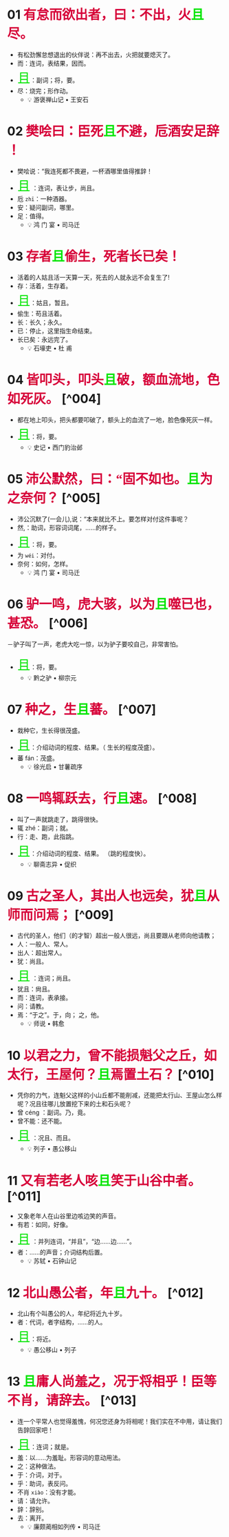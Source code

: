 # 01 <span style="font-family:KaiTi; font-size:30px; color: #d7003a">有怠而欲出者，曰：不出，火<span style="font-family:KaiTi; font-size:30px; color: #00e500">且</span>尽。</span>  
- 有松劲懈怠想退出的伙伴说：再不出去，火把就要熄灭了。
- 而：连词，表结果，因而。
- <span style="font-family:KaiTi; font-size:30px; color: #00e500">且</span>：副词；将，要。
- 尽：烧完；形作动。
  - :bulb: 游褒禅山记 • 王安石

# 02 <span style="font-family:KaiTi; font-size:30px; color: #d7003a">樊哙曰：臣死<span style="font-family:KaiTi; font-size:30px; color: #00e500">且</span>不避，卮酒安足辞 ！</span>   
- 樊哙说：“我连死都不畏避，一杯酒哪里值得推辞！
- <span style="font-family:KaiTi; font-size:30px; color: #00e500">且</span> ：连词，表让步，尚且。
- 卮 `zhī`：一种酒器。
- 安：疑问副词，哪里。
- 足：值得。
  - :bulb: 鸿 门 宴 • 司马迁
# 03 <span style="font-family:KaiTi; font-size:30px; color: #d7003a">存者<span style="font-family:KaiTi; font-size:30px; color: #00e500">且</span>偷生，死者长已矣！</span>  
- 活着的人姑且活一天算一天，死去的人就永远不会复生了!
- 存：活着，生存着。
- <span style="font-family:KaiTi; font-size:30px; color: #00e500">且</span>：姑且，暂且。
- 偷生：苟且活着。
- 长：长久；永久。
- 已：停止，这里指生命结束。
- 长已矣：永远完了。
  - :bulb: 石壕吏 • 杜 甫

# 04 <span style="font-family:KaiTi; font-size:30px; color: #d7003a">皆叩头，叩头<span style="font-family:KaiTi; font-size:30px; color: #00e500">且</span>破，额血流地，色如死灰。</span>   [^004]
- 都在地上叩头，把头都要叩破了，额头上的血流了一地，脸色像死灰一样。
- <span style="font-family:KaiTi; font-size:30px; color: #00e500">且</span>：将，要。
  - :bulb: 史记  •  西门豹治邺
# 05 <span style="font-family:KaiTi; font-size:30px; color: #d7003a">沛公默然，曰：“固不如也。<span style="font-family:KaiTi; font-size:30px; color: #00e500">且</span>为之奈何？</span>   [^005]
- 沛公沉默了(一会儿),说：“本来就比不上。要怎样对付这件事呢？
- 然,：助词，形容词词尾，……的样子。
- <span style="font-family:KaiTi; font-size:30px; color: #00e500">且</span>：将，要。
- 为 `wéi`：对付。
- 奈何：如何，怎样。
  - :bulb: 鸿 门 宴 • 司马迁
# 06 <span style="font-family:KaiTi; font-size:30px; color: #d7003a">驴⼀鸣，虎大骇，以为<span style="font-family:KaiTi; font-size:30px; color: #00e500">且</span>噬已也，甚恐。</span>   [^006]
－驴子叫了一声，老虎大吃一惊，以为驴子要咬自己，非常害怕。
- <span style="font-family:KaiTi; font-size:30px; color: #00e500">且</span>：将，要。
  - :bulb: 黔之驴 • 柳宗元
# 07 <span style="font-family:KaiTi; font-size:30px; color: #d7003a">种之，生<span style="font-family:KaiTi; font-size:30px; color: #00e500">且</span>蕃。</span>   [^007]
- 栽种它，生长得很茂盛。
- <span style="font-family:KaiTi; font-size:30px; color: #00e500">且</span>：介绍动词的程度、结果。（ 生长的程度茂盛）。
- 蕃 fán：茂盛。
  - :bulb: 徐光启 • 甘薯疏序
# 08 <span style="font-family:KaiTi; font-size:30px; color: #d7003a">一鸣辄跃去，行<span style="font-family:KaiTi; font-size:30px; color: #00e500">且</span>速。</span>   [^008]
- 叫了一声就跳走了，跳得很快。
- 辄 zhé：副词；就。
- 行：走、跑，此指跳。
- <span style="font-family:KaiTi; font-size:30px; color: #00e500">且</span>：介绍动词的程度、结果。 （跳的程度快）。
  - :bulb: 聊斋志异 • 促织
# 09 <span style="font-family:KaiTi; font-size:30px; color: #d7003a">古之圣人，其出人也远矣，犹<span style="font-family:KaiTi; font-size:30px; color: #00e500">且</span>从师而问焉；</span>   [^009]
- 古代的圣人，他们（的才智）超出一般人很远，尚且要跟从老师向他请教；
- 人：一般人、常人。
- 出人：超出常人。
- 犹：尚且。
- <span style="font-family:KaiTi; font-size:30px; color: #00e500">且</span> ：连词；尚且。
- 犹且：尙且。
- 而：连词，表承接。
- 问：请教。
- 焉：“于之”。于，向；  之，他。
  - :bulb: 师说 • 韩愈
# 10 <span style="font-family:KaiTi; font-size:30px; color: #d7003a">以君之力，曾不能损魁父之丘，如太行，王屋何？<span style="font-family:KaiTi; font-size:30px; color: #00e500">且</span>焉置土石？</span>   [^010]
- 凭你的力气，连魁父这样的小山丘都不能削减，还能把太行山、王屋山怎么样呢？况且往哪儿放置挖下来的土和石头呢？
- 曾 céng ：副词。乃，竟。
- 曾不能：还不能。
- <span style="font-family:KaiTi; font-size:30px; color: #00e500">且</span> ：况且、而且。
  - :bulb: 列子 • 愚公移山
# 11 <span style="font-family:KaiTi; font-size:30px; color: #d7003a">又有若老人咳<span style="font-family:KaiTi; font-size:30px; color: #00e500">且</span>笑于山谷中者。</span>   [^011]
- 又象老年人在山谷里边咳边笑的声音。
- 有若：如同，好像。
- <span style="font-family:KaiTi; font-size:30px; color: #00e500">且</span> ：并列连词，“并且”，“边……边……”。
- 者：……的声音；介词结构后置。
  - :bulb: 苏轼 • 石钟山记

# 12 <span style="font-family:KaiTi; font-size:30px; color: #d7003a">北山愚公者，年<span style="font-family:KaiTi; font-size:30px; color: #00e500">且</span>九十。</span>   [^012]
- 北山有个叫愚公的人，年纪将近九十岁。
- 者：代词，者字结构，......的人。
- <span style="font-family:KaiTi; font-size:30px; color: #00e500"><span style="font-family:KaiTi; font-size:30px; color: #00e500">且</span></span>：将近。
  - :bulb: 愚公移山 • 列子

# 13 <span style="font-family:KaiTi; font-size:30px; color: #d7003a"><span style="font-family:KaiTi; font-size:30px; color: #00e500">且</span>庸人尚羞之，况于将相乎！臣等不肖，请辞去。</span>   [^013]
- 连一个平常人也觉得羞愧，何况您还身为将相呢！我们实在不中用，请让我们告辞回家吧！
- <span style="font-family:KaiTi; font-size:30px; color: #00e500">且</span>：连词；就是。
- 羞：以……为羞耻。形容词的意动用法。
- 之：这种做法。
- 于：介词，对于。
- 乎：助词，表反问。
- 不肖 `xiào`：没有才能。
- 请：请允许。
- 辞：辞别。
- 去：离开。
  - :bulb: 廉颇蔺相如列传 • 司马迁